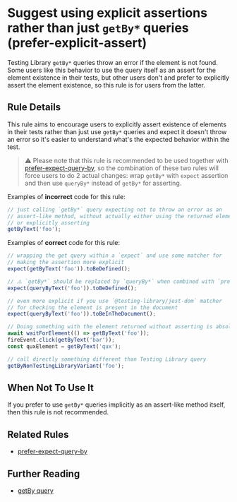 # Suggest using explicit assertions rather than just `getBy*` queries (prefer-explicit-assert)

Testing Library `getBy*` queries throw an error if the element is not
found. Some users like this behavior to use the query itself as an
assert for the element existence in their tests, but other users don't
and prefer to explicitly assert the element existence, so this rule is
for users from the latter.

## Rule Details

This rule aims to encourage users to explicitly assert existence of
elements in their tests rather than just use `getBy*` queries and expect
it doesn't throw an error so it's easier to understand what's the
expected behavior within the test.

> ⚠️ Please note that this rule is recommended to be used together with
> [prefer-expect-query-by](docs/rules/prefer-expect-query-by.md), so the
> combination of these two rules will force users to do 2 actual
> changes: wrap `getBy*` with `expect` assertion and then use `queryBy*`
> instead of `getBy*` for asserting.

Examples of **incorrect** code for this rule:

```js
// just calling `getBy*` query expecting not to throw an error as an
// assert-like method, without actually either using the returned element
// or explicitly asserting
getByText('foo');
```

Examples of **correct** code for this rule:

```js
// wrapping the get query within a `expect` and use some matcher for
// making the assertion more explicit
expect(getByText('foo')).toBeDefined();

// ⚠️ `getBy*` should be replaced by `queryBy*` when combined with `prefer-expect-query-by` rule
expect(queryByText('foo')).toBeDefined();

// even more explicit if you use `@testing-library/jest-dom` matcher
// for checking the element is present in the document
expect(queryByText('foo')).toBeInTheDocument();

// Doing something with the element returned without asserting is absolutely fine
await waitForElement(() => getByText('foo'));
fireEvent.click(getByText('bar'));
const quxElement = getByText('qux');

// call directly something different than Testing Library query
getByNonTestingLibraryVariant('foo');
```

## When Not To Use It

If you prefer to use `getBy*` queries implicitly as an assert-like
method itself, then this rule is not recommended.

## Related Rules

- [prefer-expect-query-by](docs/rules/prefer-expect-query-by.md)

## Further Reading

- [getBy query](https://testing-library.com/docs/dom-testing-library/api-queries#getby)
